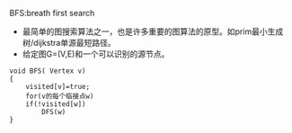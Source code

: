 BFS:breath first search

* 最简单的图搜索算法之一，也是许多重要的图算法的原型。如prim最小生成树/dijkstra单源最短路径。
* 给定图G=\(V,E\)和一个可以识别的源节点。



```
void BFS( Vertex v)
{
    visited[v]=true;
    for(v的每个临接点w)
    if(!visited[w])
        DFS(w)
}
```



